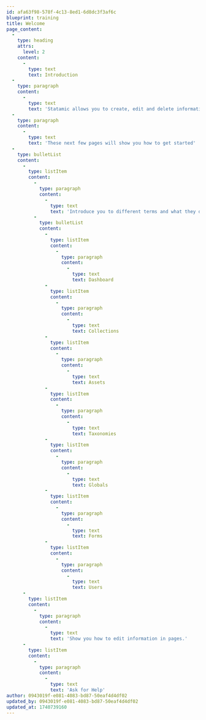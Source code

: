 ```yaml
---
id: afa63f98-578f-4c13-8ed1-6d8dc3f3af6c
blueprint: training
title: Welcome
page_content:
  -
    type: heading
    attrs:
      level: 2
    content:
      -
        type: text
        text: Introduction
  -
    type: paragraph
    content:
      -
        type: text
        text: 'Statamic allows you to create, edit and delete information and pages easily.'
  -
    type: paragraph
    content:
      -
        type: text
        text: 'These next few pages will show you how to get started'
  -
    type: bulletList
    content:
      -
        type: listItem
        content:
          -
            type: paragraph
            content:
              -
                type: text
                text: 'Introduce you to different terms and what they do.'
          -
            type: bulletList
            content:
              -
                type: listItem
                content:
                  -
                    type: paragraph
                    content:
                      -
                        type: text
                        text: Dashboard
              -
                type: listItem
                content:
                  -
                    type: paragraph
                    content:
                      -
                        type: text
                        text: Collections
              -
                type: listItem
                content:
                  -
                    type: paragraph
                    content:
                      -
                        type: text
                        text: Assets
              -
                type: listItem
                content:
                  -
                    type: paragraph
                    content:
                      -
                        type: text
                        text: Taxonomies
              -
                type: listItem
                content:
                  -
                    type: paragraph
                    content:
                      -
                        type: text
                        text: Globals
              -
                type: listItem
                content:
                  -
                    type: paragraph
                    content:
                      -
                        type: text
                        text: Forms
              -
                type: listItem
                content:
                  -
                    type: paragraph
                    content:
                      -
                        type: text
                        text: Users
      -
        type: listItem
        content:
          -
            type: paragraph
            content:
              -
                type: text
                text: 'Show you how to edit information in pages.'
      -
        type: listItem
        content:
          -
            type: paragraph
            content:
              -
                type: text
                text: 'Ask for Help'
author: 0943019f-e081-4083-bd87-50eaf4d4df02
updated_by: 0943019f-e081-4083-bd87-50eaf4d4df02
updated_at: 1740739160
---
```

